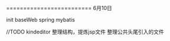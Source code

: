 =========================
6月10日

init baseWeb
spring
mybatis



//TODO
 kindeditor 整理结构，提炼jsp文件
 整理公共头尾引入的文件

